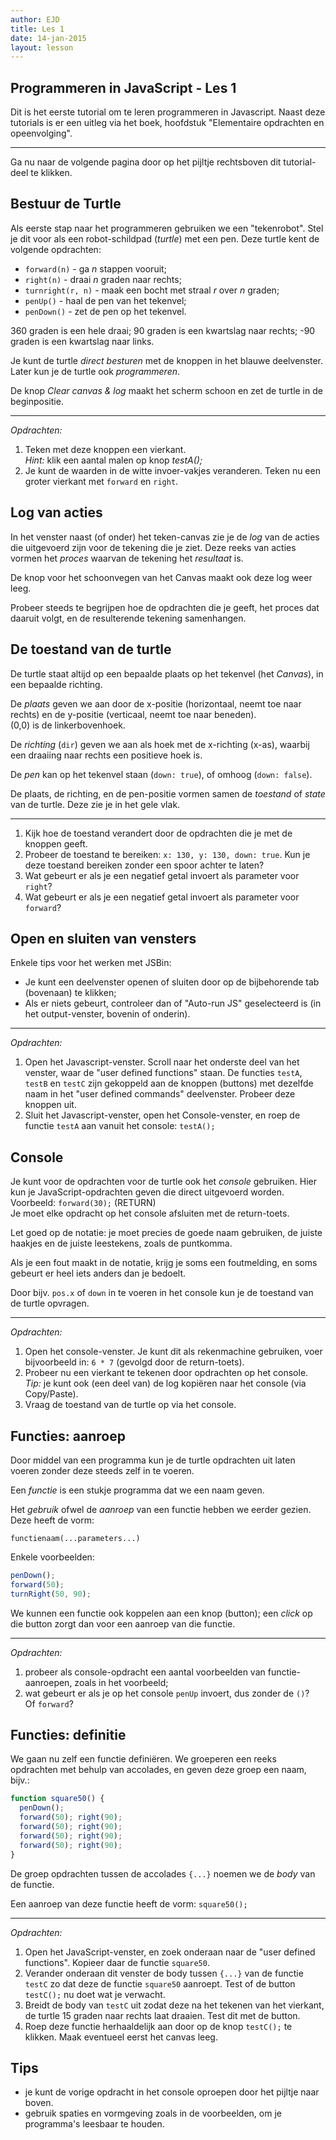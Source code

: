 ```yaml
---
author: EJD
title: Les 1
date: 14-jan-2015
layout: lesson
---
```



## Programmeren in JavaScript - Les 1

Dit is het eerste tutorial om te leren programmeren in Javascript. Naast deze tutorials is er een uitleg via het boek, hoofdstuk "Elementaire opdrachten en opeenvolging".

---

Ga nu naar de volgende pagina door op het pijltje rechtsboven dit tutorial-deel te klikken.


## Bestuur de Turtle
Als eerste stap naar het programmeren gebruiken we een "tekenrobot". Stel je dit voor als een robot-schildpad (*turtle*) met een pen. Deze turtle kent de volgende opdrachten:

* `forward(n)` - ga *n* stappen vooruit;
* `right(n)` - draai *n* graden naar rechts;
* `turnright(r, n)` - maak een bocht met straal *r* over *n* graden;
* `penUp()` - haal de pen van het tekenvel;
* `penDown()` - zet de pen op het tekenvel.

360 graden is een hele draai; 90 graden is een kwartslag naar rechts; -90 graden is een kwartslag naar links.

Je kunt de turtle *direct besturen* met de knoppen in het blauwe deelvenster. Later kun je de turtle ook *programmeren*.

De knop *Clear canvas & log* maakt  het scherm schoon en zet de turtle in de beginpositie. 

---

*Opdrachten:*

1. Teken met deze knoppen een vierkant. <br> *Hint:* klik een aantal malen op knop *testA();*
2. Je kunt de waarden in de witte invoer-vakjes veranderen. Teken nu een groter vierkant met `forward` en `right`.


## Log van acties

In het venster naast (of onder) het teken-canvas zie je de *log* van de acties die uitgevoerd zijn voor de tekening die je ziet. Deze reeks van acties vormen het *proces* waarvan de tekening het *resultaat* is.

De knop voor het schoonvegen van het Canvas maakt ook deze log weer leeg.

Probeer steeds te begrijpen hoe de opdrachten die je geeft, het proces dat daaruit volgt, en de resulterende tekening samenhangen.


## De toestand van de turtle

De turtle staat altijd op een bepaalde plaats op het tekenvel (het *Canvas*), in een bepaalde richting.

De *plaats* geven we aan door de x-positie (horizontaal, neemt toe naar rechts) en de y-positie (verticaal, neemt toe naar beneden). <br> (0,0) is de linkerbovenhoek.

De *richting* (`dir`) geven we aan als hoek met de x-richting (x-as), waarbij een draaiing  naar rechts een positieve hoek is.

De *pen* kan op het tekenvel staan (`down: true`), of omhoog (`down: false`).

De plaats, de richting, en de pen-positie vormen samen de *toestand* of *state* van de turtle. Deze zie je in het gele vlak.

---

1. Kijk hoe de toestand verandert door de opdrachten die je met de knoppen geeft.
2. Probeer de toestand te bereiken: `x: 130, y: 130, down: true`. Kun je deze toestand bereiken zonder een spoor achter te laten?
3. Wat gebeurt er als je een negatief getal invoert als parameter voor `right`?
4. Wat gebeurt er als je een negatief getal invoert als parameter voor `forward`?


## Open en sluiten van vensters

Enkele tips voor het werken met JSBin:

* Je kunt een deelvenster openen of sluiten door op de bijbehorende tab (bovenaan) te klikken;
* Als er niets gebeurt, controleer dan of "Auto-run JS" geselecteerd is (in het output-venster, bovenin of onderin).

---

*Opdrachten:*

1. Open het Javascript-venster. Scroll naar het onderste deel van het venster, waar de "user defined functions" staan. De functies `testA`, `testB` en `testC` zijn gekoppeld aan de knoppen (buttons) met dezelfde naam in het "user defined commands" deelvenster. Probeer deze knoppen uit.
2. Sluit het Javascript-venster, open het Console-venster, en roep de functie `testA` aan vanuit het console: `testA();`


## Console

Je kunt voor de opdrachten voor de turtle ook het *console* gebruiken. Hier kun je JavaScript-opdrachten geven die direct uitgevoerd worden. Voorbeeld:  `forward(30);` (RETURN) <br> Je moet elke opdracht op het console afsluiten met de return-toets.

Let goed op de notatie: je moet precies de goede naam gebruiken, de juiste haakjes en de juiste leestekens, zoals de puntkomma.

Als je een fout maakt in de notatie, krijg je soms een foutmelding, en soms gebeurt er heel iets anders dan je bedoelt.

Door bijv. `pos.x` of `down` in te voeren in het console kun je de toestand van de turtle opvragen.

---

*Opdrachten:*

1. Open het console-venster. Je kunt dit als rekenmachine gebruiken, voer bijvoorbeeld in: `6 * 7` (gevolgd door de return-toets).
2. Probeer nu een vierkant te tekenen door opdrachten op het console. <br>*Tip:* je kunt ook (een deel van) de log kopiëren naar het console (via Copy/Paste).
3. Vraag de toestand van de turtle op via het console.


## Functies: aanroep

Door middel van een programma kun je de turtle opdrachten uit laten voeren zonder deze steeds zelf in te voeren.

Een *functie* is een stukje programma dat we een naam geven.

Het *gebruik* ofwel de *aanroep* van een functie hebben we eerder gezien. Deze heeft de vorm:

```
functienaam(...parameters...)
```

Enkele voorbeelden:

```js
penDown();
forward(50);
turnRight(50, 90);
```

We kunnen een functie ook koppelen aan een knop (button); een *click*  op die button zorgt dan voor een aanroep van die functie.
      
---

*Opdrachten:*

1. probeer als console-opdracht een aantal voorbeelden van functie-aanroepen, zoals in het voorbeeld;
2. wat gebeurt er als je op het console `penUp` invoert, dus zonder de `()`? <br> Of `forward`?


## Functies: definitie

We gaan nu zelf een functie definiëren. We groeperen een reeks opdrachten met behulp van accolades, en geven deze groep een naam, bijv.:

```js
function square50() {
  penDown();
  forward(50); right(90);
  forward(50); right(90);
  forward(50); right(90);
  forward(50); right(90);
}
```

De groep opdrachten tussen de accolades `{...}` noemen we de *body* van de functie.

Een aanroep van deze functie heeft de vorm: `square50();`

---

*Opdrachten:*

1. Open het JavaScript-venster, en zoek onderaan naar de "user defined functions". Kopieer daar de functie `square50`.
2. Verander onderaan dit venster de body tussen `{...}` van de functie `testC` zo dat deze de functie `square50` aanroept. Test of de button `testC();` nu doet wat je verwacht.
3. Breidt de body van `testC` uit zodat deze na het tekenen van het vierkant, de turtle 15 graden naar rechts laat draaien. Test dit met de button.
3. Roep deze functie herhaaldelijk aan door op de knop `testC();` te klikken. Maak eventueel eerst het canvas leeg.

## Tips

* je kunt de vorige opdracht in het console oproepen door het pijltje naar boven.
* gebruik spaties en vormgeving zoals in de voorbeelden, om je programma's leesbaar te houden.